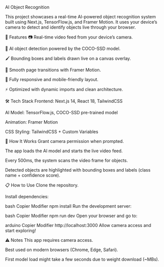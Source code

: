 AI Object Recognition

This project showcases a real-time AI-powered object recognition system built using Next.js, TensorFlow.js, and Framer Motion.
It uses your device’s camera to detect and identify objects live through your browser.

🚀 Features
📷 Real-time video feed from your device’s camera.

🤖 AI object detection powered by the COCO-SSD model.

🖌️ Bounding boxes and labels drawn live on a canvas overlay.

🎨 Smooth page transitions with Framer Motion.

📱 Fully responsive and mobile-friendly layout.

⚡ Optimized with dynamic imports and clean architecture.

🛠️ Tech Stack
Frontend: Next.js 14, React 18, TailwindCSS

AI Model: TensorFlow.js, COCO-SSD pre-trained model

Animation: Framer Motion

CSS Styling: TailwindCSS + Custom Variables

📸 How It Works
Grant camera permission when prompted.

The app loads the AI model and starts the live video feed.

Every 500ms, the system scans the video frame for objects.

Detected objects are highlighted with bounding boxes and labels (class name + confidence score).

📋 How to Use
Clone the repository.

Install dependencies:

bash
Copier
Modifier
npm install
Run the development server:

bash
Copier
Modifier
npm run dev
Open your browser and go to:

arduino
Copier
Modifier
http://localhost:3000
Allow camera access and start exploring!

⚠️ Notes
This app requires camera access.

Best used on modern browsers (Chrome, Edge, Safari).

First model load might take a few seconds due to weight download (~MBs).

